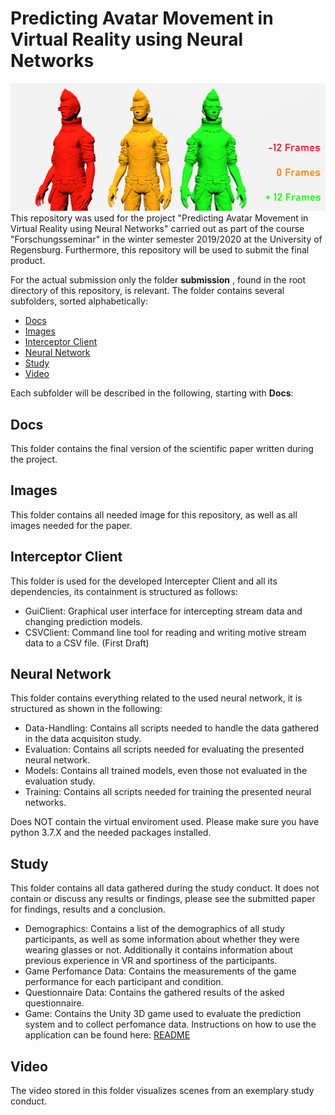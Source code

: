 # Predicting Avatar Movement in Virtual Reality using Neural Networks
![Starting Scene](https://github.com/Cele3x/research-seminar/blob/master/submission/Images/teaser.png)
This repository was used for the project "Predicting Avatar Movement in Virtual Reality using Neural Networks" carried out as part of the course "Forschungsseminar" in the winter semester 2019/2020 at the University of Regensburg. 
Furthermore, this repository will be used to submit the final product. 

For the actual submission only the folder __submission__ , found in the root directory of this repository, is relevant. The folder contains several subfolders, sorted alphabetically: 
- [Docs](https://github.com/Cele3x/research-seminar/tree/master/submission/Docs)
- [Images](https://github.com/Cele3x/research-seminar/tree/master/submission/Images)
- [Interceptor Client](https://github.com/Cele3x/research-seminar/tree/master/submission/Interceptor%20Client)
- [Neural Network](https://github.com/Cele3x/research-seminar/tree/master/submission/Neural%20Network)
- [Study](https://github.com/Cele3x/research-seminar/tree/master/submission/Study)
- [Video](https://github.com/Cele3x/research-seminar/tree/master/submission/Video)

Each subfolder will be described in the following, starting with __Docs__: 

## Docs 
This folder contains the final version of the scientific paper written during the project. 

## Images
This folder contains all needed image for this repository, as well as all images needed for the paper.

## Interceptor Client
This folder is used for the developed Intercepter Client and all its dependencies, its containment is structured as follows: 
- GuiClient: Graphical user interface for intercepting stream data and changing prediction models.
- CSVClient: Command line tool for reading and writing motive stream data to a CSV file. (First Draft)

## Neural Network
This folder contains everything related to the used neural network, it is structured as shown in the following: 
- Data-Handling: Contains all scripts needed to handle the data gathered in the data acquisiton study. 
- Evaluation: Contains all scripts needed for evaluating the presented neural network. 
- Models: Contains all trained models, even those not evaluated in the evaluation study. 
- Training: Contains all scripts needed for training the presented neural networks. 

Does NOT contain the virtual enviroment used. Please make sure you have python 3.7.X and the needed packages installed. 

## Study
This folder contains all data gathered during the study conduct. It does not contain or discuss any results or findings, please see the submitted paper for findings, results and a conclusion.
- Demographics: Contains a list of the demographics of all study participants, as well as some information about whether they were wearing glasses or not. Additionally it contains information about previous experience in VR and sportiness of the participants.
- Game Perfomance Data: Contains the measurements of the game performance for each participant and condition. 
- Questionnaire Data: Contains the gathered results of the asked questionnaire. 
- Game: Contains the Unity 3D game used to evaluate the prediction system and to collect perfomance data. Instructions on how to use the application can be found here: [README](https://github.com/Cele3x/research-seminar/blob/master/submission/Study/game/README.md)

## Video
The video stored in this folder visualizes scenes from an exemplary study conduct.

